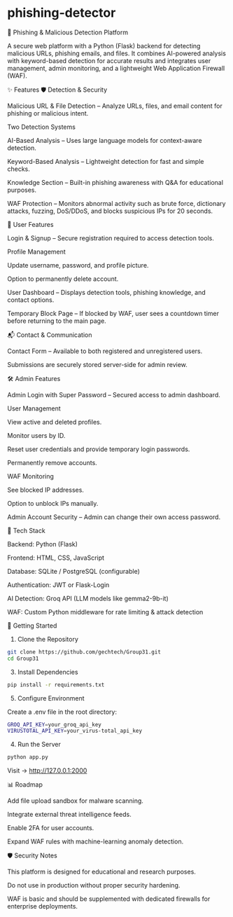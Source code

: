 # phishing-detector

🔐 Phishing & Malicious Detection Platform

A secure web platform with a Python (Flask) backend for detecting malicious URLs, phishing emails, and files.
It combines AI-powered analysis with keyword-based detection for accurate results and integrates user management, admin monitoring, and a lightweight Web Application Firewall (WAF).

✨ Features
🛡 Detection & Security

Malicious URL & File Detection – Analyze URLs, files, and email content for phishing or malicious intent.

Two Detection Systems

AI-Based Analysis – Uses large language models for context-aware detection.

Keyword-Based Analysis – Lightweight detection for fast and simple checks.

Knowledge Section – Built-in phishing awareness with Q&A for educational purposes.

WAF Protection – Monitors abnormal activity such as brute force, dictionary attacks, fuzzing, DoS/DDoS, and blocks suspicious IPs for 20 seconds.

👤 User Features

Login & Signup – Secure registration required to access detection tools.

Profile Management

Update username, password, and profile picture.

Option to permanently delete account.

User Dashboard – Displays detection tools, phishing knowledge, and contact options.

Temporary Block Page – If blocked by WAF, user sees a countdown timer before returning to the main page.

📬 Contact & Communication

Contact Form – Available to both registered and unregistered users.

Submissions are securely stored server-side for admin review.

🛠 Admin Features

Admin Login with Super Password – Secured access to admin dashboard.

User Management

View active and deleted profiles.

Monitor users by ID.

Reset user credentials and provide temporary login passwords.

Permanently remove accounts.

WAF Monitoring

See blocked IP addresses.

Option to unblock IPs manually.

Admin Account Security – Admin can change their own access password.

🧰 Tech Stack

Backend: Python (Flask)

Frontend: HTML, CSS, JavaScript

Database: SQLite / PostgreSQL (configurable)

Authentication: JWT or Flask-Login

AI Detection: Groq API (LLM models like gemma2-9b-it)

WAF: Custom Python middleware for rate limiting & attack detection

🚀 Getting Started
1. Clone the Repository
```bash
git clone https://github.com/gechtech/Group31.git
cd Group31
```

3. Install Dependencies
```bash
pip install -r requirements.txt
```

5. Configure Environment

Create a .env file in the root directory:

```bash
GROQ_API_KEY=your_groq_api_key
VIRUSTOTAL_API_KEY=your_virus-total_api_key
```

4. Run the Server
```bash
python app.py
```


Visit → http://127.0.0.1:2000

📊 Roadmap

 Add file upload sandbox for malware scanning.

 Integrate external threat intelligence feeds.

 Enable 2FA for user accounts.

 Expand WAF rules with machine-learning anomaly detection.

🛡 Security Notes

This platform is designed for educational and research purposes.

Do not use in production without proper security hardening.

WAF is basic and should be supplemented with dedicated firewalls for enterprise deployments.
